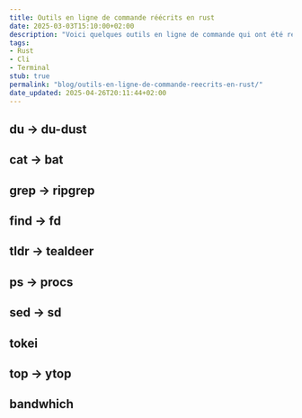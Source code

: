 ```yaml
---
title: Outils en ligne de commande réécrits en rust
date: 2025-03-03T15:10:00+02:00
description: "Voici quelques outils en ligne de commande qui ont été réécrits en Rust"
tags: 
- Rust
- Cli
- Terminal
stub: true
permalink: "blog/outils-en-ligne-de-commande-reecrits-en-rust/"
date_updated: 2025-04-26T20:11:44+02:00
---
```


## du -> du-dust

## cat -> bat

## grep -> ripgrep

## find -> fd
## tldr -> tealdeer

## ps -> procs

## sed -> sd

## tokei

## top -> ytop

## bandwhich